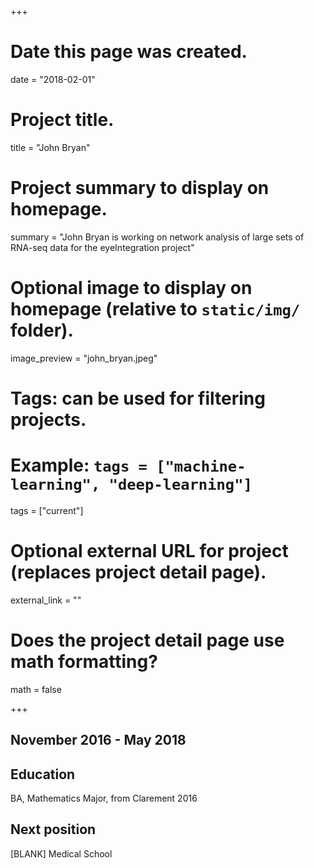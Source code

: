+++
# Date this page was created.
date = "2018-02-01"

# Project title.
title = "John Bryan"

# Project summary to display on homepage.
summary = "John Bryan is working on network analysis of large sets of RNA-seq data for the eyeIntegration project"

# Optional image to display on homepage (relative to `static/img/` folder).
image_preview = "john_bryan.jpeg"

# Tags: can be used for filtering projects.
# Example: `tags = ["machine-learning", "deep-learning"]`
tags = ["current"]

# Optional external URL for project (replaces project detail page).
external_link = ""

# Does the project detail page use math formatting?
math = false

+++
## November 2016 - May 2018
## Education
BA, Mathematics Major, from Clarement 2016
## Next position
[BLANK] Medical School
